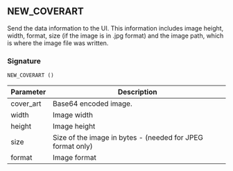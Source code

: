 ## NEW\_COVERART

Send the data information to the UI. This information includes image height, width, format, size (if the image is in .jpg format) and the image path, which is where the image file was written.


### Signature

`NEW_COVERART ()`


| Parameter | Description |
| --- | --- |
| cover\_art | Base64 encoded image. |
| width | Image width |
| height | Image height |
| size | Size of the image in bytes - (needed for JPEG format only) |
| format | Image format |
